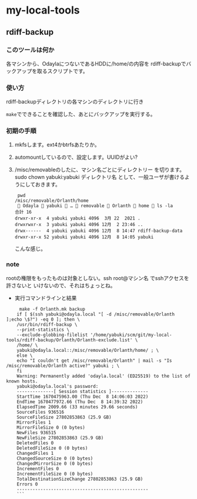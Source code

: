# my-local-tools

## rdiff-backup

### このツールは何か

各マシンから、OdaylaにつないであるHDDに/home/の内容を
rdiff-backupでバックアップを取るスクリプトです。

### 使い方

rdiff-backupディレクトリの各マシンのディレクトリに行き

`make`でできることを確認した、あとにバックアップを実行する。

### 初期の手順

1. mkfsします。ext4かbtrfsあたりか。
2. automountしているので、設定します。UUIDがよい?
3. /misc/removableのしたに、マシン名ごとにディレクトリー
    を切ります。sudo chown yabuki:yabuki ディレクトリ名
    として、一般ユーザが書けるようにしておきます。

    ```
     pwd
    /misc/removable/Orlanth/home
      Odayla  yabuki  …  removable  Orlanth  home  ls -la
    合計 16
    drwxr-xr-x  4 yabuki yabuki 4096  3月 22  2021 .
    drwxrwxr-x  3 yabuki yabuki 4096 12月  2 23:46 ..
    drwx------  4 yabuki yabuki 4096 12月  8 14:47 rdiff-backup-data
    drwxr-xr-x 52 yabuki yabuki 4096 12月  8 14:05 yabuki
    ```
    こんな感じ。

### note

rootの権限をもったものは対象としない。ssh root@マシン名 でsshアクセスを許さないと
いけないので、それはちょっとね。


- 実行コマンドラインと結果

```
     make -f Orlanth.mk backup
    if [ $(ssh yabuki@odayla.local "[ -d /misc/removable/Orlanth ];echo \$?") -eq 0 ]; then \
    /usr/bin/rdiff-backup \
    --print-statistics \
    --exclude-globbing-filelist '/home/yabuki/scm/git/my-local-tools/rdiff-backup/Orlanth/Orlanth-exclude.list' \
    /home/ \
    yabuki@odayla.local::/misc/removable/Orlanth/home/ ; \
    else \
    echo "I couldn't get /misc/removable/Orlanth" | mail -s "Is /misc/removable/Orlanth active?" yabuki ; \
    fi
    Warning: Permanently added 'odayla.local' (ED25519) to the list of known hosts.
    yabuki@odayla.local's password: 
    --------------[ Session statistics ]--------------
    StartTime 1670475963.00 (Thu Dec  8 14:06:03 2022)
    EndTime 1670477972.66 (Thu Dec  8 14:39:32 2022)
    ElapsedTime 2009.66 (33 minutes 29.66 seconds)
    SourceFiles 936516
    SourceFileSize 27802853863 (25.9 GB)
    MirrorFiles 1
    MirrorFileSize 0 (0 bytes)
    NewFiles 936515
    NewFileSize 27802853863 (25.9 GB)
    DeletedFiles 0
    DeletedFileSize 0 (0 bytes)
    ChangedFiles 1
    ChangedSourceSize 0 (0 bytes)
    ChangedMirrorSize 0 (0 bytes)
    IncrementFiles 0
    IncrementFileSize 0 (0 bytes)
    TotalDestinationSizeChange 27802853863 (25.9 GB)
    Errors 0
    --------------------------------------------------
    ```
